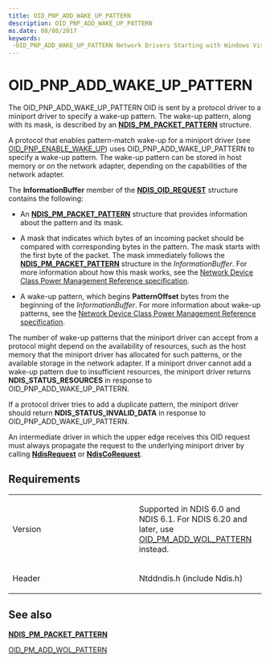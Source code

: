 ```yaml
---
title: OID_PNP_ADD_WAKE_UP_PATTERN
description: OID_PNP_ADD_WAKE_UP_PATTERN
ms.date: 08/08/2017
keywords: 
 -OID_PNP_ADD_WAKE_UP_PATTERN Network Drivers Starting with Windows Vista
---
```


# OID\_PNP\_ADD\_WAKE\_UP\_PATTERN





The OID\_PNP\_ADD\_WAKE\_UP\_PATTERN OID is sent by a protocol driver to a miniport driver to specify a wake-up pattern. The wake-up pattern, along with its mask, is described by an [**NDIS\_PM\_PACKET\_PATTERN**](/windows-hardware/drivers/ddi/ntddndis/ns-ntddndis-_ndis_pm_packet_pattern) structure.

A protocol that enables pattern-match wake-up for a miniport driver (see [OID\_PNP\_ENABLE\_WAKE\_UP](oid-pnp-enable-wake-up.md)) uses OID\_PNP\_ADD\_WAKE\_UP\_PATTERN to specify a wake-up pattern. The wake-up pattern can be stored in host memory or on the network adapter, depending on the capabilities of the network adapter.

The **InformationBuffer** member of the [**NDIS\_OID\_REQUEST**](/windows-hardware/drivers/ddi/oidrequest/ns-oidrequest-ndis_oid_request) structure contains the following:

-   An [**NDIS\_PM\_PACKET\_PATTERN**](/windows-hardware/drivers/ddi/ntddndis/ns-ntddndis-_ndis_pm_packet_pattern) structure that provides information about the pattern and its mask.

-   A mask that indicates which bytes of an incoming packet should be compared with corresponding bytes in the pattern. The mask starts with the first byte of the packet. The mask immediately follows the [**NDIS\_PM\_PACKET\_PATTERN**](/windows-hardware/drivers/ddi/ntddndis/ns-ntddndis-_ndis_pm_packet_pattern) structure in the *InformationBuffer*. For more information about how this mask works, see the [Network Device Class Power Management Reference specification](https://go.microsoft.com/fwlink/p/?linkid=27255).

-   A wake-up pattern, which begins **PatternOffset** bytes from the beginning of the *InformationBuffer*. For more information about wake-up patterns, see the [Network Device Class Power Management Reference specification](https://go.microsoft.com/fwlink/p/?linkid=27255).

The number of wake-up patterns that the miniport driver can accept from a protocol might depend on the availability of resources, such as the host memory that the miniport driver has allocated for such patterns, or the available storage in the network adapter. If a miniport driver cannot add a wake-up pattern due to insufficient resources, the miniport driver returns **NDIS\_STATUS\_RESOURCES** in response to OID\_PNP\_ADD\_WAKE\_UP\_PATTERN.

If a protocol driver tries to add a duplicate pattern, the miniport driver should return **NDIS\_STATUS\_INVALID\_DATA** in response to OID\_PNP\_ADD\_WAKE\_UP\_PATTERN.

An intermediate driver in which the upper edge receives this OID request must always propagate the request to the underlying miniport driver by calling [**NdisRequest**](/windows-hardware/drivers/ddi/ndis/nf-ndis-ndisrequest) or [**NdisCoRequest**](/previous-versions/windows/hardware/network/ff551877(v=vs.85)).

## Requirements

<table>
<colgroup>
<col width="50%" />
<col width="50%" />
</colgroup>
<tbody>
<tr class="odd">
<td><p>Version</p></td>
<td><p>Supported in NDIS 6.0 and NDIS 6.1. For NDIS 6.20 and later, use <a href="oid-pm-add-wol-pattern.md" data-raw-source="[OID_PM_ADD_WOL_PATTERN](oid-pm-add-wol-pattern.md)">OID_PM_ADD_WOL_PATTERN</a> instead.</p></td>
</tr>
<tr class="even">
<td><p>Header</p></td>
<td>Ntddndis.h (include Ndis.h)</td>
</tr>
</tbody>
</table>

## See also


[**NDIS\_PM\_PACKET\_PATTERN**](/windows-hardware/drivers/ddi/ntddndis/ns-ntddndis-_ndis_pm_packet_pattern)

[OID\_PM\_ADD\_WOL\_PATTERN](oid-pm-add-wol-pattern.md)

 

